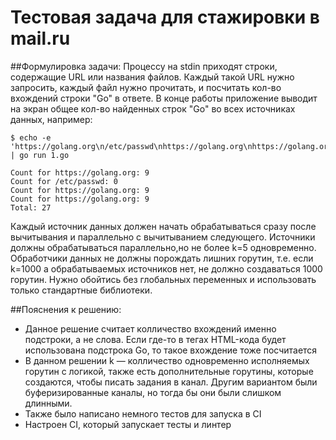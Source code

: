 # Тестовая задача для стажировки в mail.ru

##Формулировка задачи:
Процессу на stdin приходят строки, содержащие URL или названия файлов. Каждый такой URL нужно запросить, каждый файл нужно прочитать, и посчитать кол-во вхождений строки "Go" в ответе. В конце работы приложение выводит на экран общее кол-во найденных строк "Go" во всех источниках данных, например:
```
$ echo -e 'https://golang.org\n/etc/passwd\nhttps://golang.org\nhttps://golang.org' | go run 1.go

Count for https://golang.org: 9
Count for /etc/passwd: 0
Count for https://golang.org: 9
Count for https://golang.org: 9
Total: 27
```
Каждый источник данных должен начать обрабатываться сразу после вычитывания и параллельно с вычитыванием следующего. Источники должны обрабатываться параллельно,но не более k=5 одновременно. Обработчики данных не должны порождать лишних горутин, т.е. если k=1000 а обрабатываемых источников нет, не должно создаваться 1000 горутин. Нужно обойтись без глобальных переменных и использовать только стандартные библиотеки.

##Пояснения к решению:
* Данное решение считает колличество вхождений именно подстроки, а не слова. 
Если где-то в тегах HTML-кода будет использована подстрока Go, то такое вхождение тоже посчитается
* В данном решении k — колличество одновременно исполняемых горутин с логикой, также есть
дополнительные горутины, которые создаются, чтобы писать задания в канал. Другим вариантом
были буферизированные каналы, но тогда бы они были слишком длинными.
* Также было написано немного тестов для запуска в CI
* Настроен CI, который запускает тесты и линтер